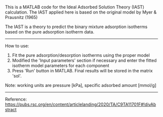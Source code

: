 This is a MATLAB code for the Ideal Adsorbed Solution Theory (IAST) calculation. 
The IAST applied here is based on the original model by Myer & Prausnitz (1965)

The IAST is a theory to predict the binary mixture adsorption isotherms based on the pure adsorption isotherm data.

----------

How to use:
1. Fit the pure adsorption/desorption isotherms using the proper model 
2. Modified the 'Input parameters' section if necessary and enter the fitted isotherm model parameters for each component
3. Press 'Run' button in MATLAB. Final results will be stored in the matrix 'sol'.

Note: working units are pressure [kPa], specific adsorbed amount [mmol/g]

----------
Reference:
https://pubs.rsc.org/en/content/articlelanding/2020/TA/C9TA11701F#!divAbstract


